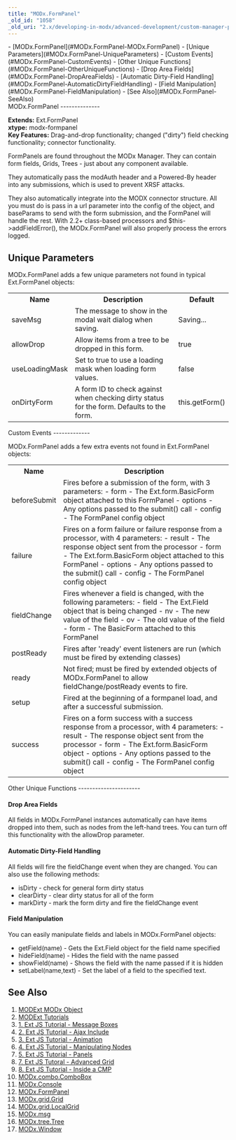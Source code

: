 ```yaml
---
title: "MODx.FormPanel"
_old_id: "1058"
_old_uri: "2.x/developing-in-modx/advanced-development/custom-manager-pages/modext/modx.formpanel"
---
```


<div>- [MODx.FormPanel](#MODx.FormPanel-MODx.FormPanel)
- [Unique Parameters](#MODx.FormPanel-UniqueParameters)
- [Custom Events](#MODx.FormPanel-CustomEvents)
- [Other Unique Functions](#MODx.FormPanel-OtherUniqueFunctions)
  - [Drop Area Fields](#MODx.FormPanel-DropAreaFields)
  - [Automatic Dirty-Field Handling](#MODx.FormPanel-AutomaticDirtyFieldHandling)
  - [Field Manipulation](#MODx.FormPanel-FieldManipulation)
- [See Also](#MODx.FormPanel-SeeAlso)

</div>MODx.FormPanel
--------------

**Extends:** Ext.FormPanel   
**xtype:** modx-formpanel   
**Key Features:** Drag-and-drop functionality; changed ("dirty") field checking functionality; connector functionality.

FormPanels are found throughout the MODx Manager. They can contain form fields, Grids, Trees - just about any component available.

They automatically pass the modAuth header and a Powered-By header into any submissions, which is used to prevent XRSF attacks.

They also automatically integrate into the MODX connector structure. All you must do is pass in a url parameter into the config of the object, and baseParams to send with the form submission, and the FormPanel will handle the rest. With 2.2+ class-based processors and $this->addFieldError(), the MODx.FormPanel will also properly process the errors logged.

Unique Parameters
-----------------

MODx.FormPanel adds a few unique parameters not found in typical Ext.FormPanel objects:

<table><tbody><tr><th>Name</th><th>Description</th><th>Default</th></tr><tr><td>saveMsg</td><td>The message to show in the modal wait dialog when saving.</td><td>Saving...</td></tr><tr><td>allowDrop</td><td>Allow items from a tree to be dropped in this form.</td><td>true</td></tr><tr><td>useLoadingMask</td><td>Set to true to use a loading mask when loading form values.</td><td>false</td></tr><tr><td>onDirtyForm</td><td>A form ID to check against when checking dirty status for the form. Defaults to the form.</td><td>this.getForm()</td></tr></tbody></table>Custom Events
-------------

MODx.FormPanel adds a few extra events not found in Ext.FormPanel objects:

<table><tbody><tr><th>Name</th><th>Description</th></tr><tr><td>beforeSubmit</td><td>Fires before a submission of the form, with 3 parameters: - form - The Ext.form.BasicForm object attached to this FormPanel
- options - Any options passed to the submit() call
- config - The FormPanel config object

</td></tr><tr><td>failure</td><td>Fires on a form failure or failure response from a processor, with 4 parameters: - result - The response object sent from the processor
- form - The Ext.form.BasicForm object attached to this FormPanel
- options - Any options passed to the submit() call
- config - The FormPanel config object

</td></tr><tr><td>fieldChange</td><td>Fires whenever a field is changed, with the following parameters: - field - The Ext.Field object that is being changed
- nv - The new value of the field
- ov - The old value of the field
- form - The BasicForm attached to this FormPanel

</td></tr><tr><td>postReady</td><td>Fires after 'ready' event listeners are run (which must be fired by extending classes)</td></tr><tr><td>ready</td><td>Not fired; must be fired by extended objects of MODx.FormPanel to allow fieldChange/postReady events to fire.</td></tr><tr><td>setup</td><td>Fired at the beginning of a formpanel load, and after a successful submission.</td></tr><tr><td>success</td><td>Fires on a form success with a success response from a processor, with 4 parameters: - result - The response object sent from the processor
- form - The Ext.form.BasicForm object
- options - Any options passed to the submit() call
- config - The FormPanel config object

</td></tr></tbody></table>Other Unique Functions
----------------------

#### Drop Area Fields

All fields in MODx.FormPanel instances automatically can have items dropped into them, such as nodes from the left-hand trees. You can turn off this functionality with the allowDrop parameter.

#### Automatic Dirty-Field Handling

All fields will fire the fieldChange event when they are changed. You can also use the following methods:

- isDirty - check for general form dirty status
- clearDirty - clear dirty status for all of the form
- markDirty - mark the form dirty and fire the fieldChange event

#### Field Manipulation

You can easily manipulate fields and labels in MODx.FormPanel objects:

- getField(name) - Gets the Ext.Field object for the field name specified
- hideField(name) - Hides the field with the name passed
- showField(name) - Shows the field with the name passed if it is hidden
- setLabel(name,text) - Set the label of a field to the specified text.

See Also
--------

1. [MODExt MODx Object](developing-in-modx/advanced-development/custom-manager-pages/modext/modext-modx-object)
2. [MODExt Tutorials](developing-in-modx/advanced-development/custom-manager-pages/modext/modext-tutorials)
  1. [1. Ext JS Tutorial - Message Boxes](developing-in-modx/advanced-development/custom-manager-pages/modext/modext-tutorials/1.-ext-js-tutorial-message-boxes)
  2. [2. Ext JS Tutorial - Ajax Include](developing-in-modx/advanced-development/custom-manager-pages/modext/modext-tutorials/2.-ext-js-tutorial-ajax-include)
  3. [3. Ext JS Tutorial - Animation](developing-in-modx/advanced-development/custom-manager-pages/modext/modext-tutorials/3.-ext-js-tutorial-animation)
  4. [4. Ext JS Tutorial - Manipulating Nodes](developing-in-modx/advanced-development/custom-manager-pages/modext/modext-tutorials/4.-ext-js-tutorial-manipulating-nodes)
  5. [5. Ext JS Tutorial - Panels](developing-in-modx/advanced-development/custom-manager-pages/modext/modext-tutorials/5.-ext-js-tutorial-panels)
  6. [7. Ext JS Tutoral - Advanced Grid](developing-in-modx/advanced-development/custom-manager-pages/modext/modext-tutorials/7.-ext-js-tutoral-advanced-grid)
  7. [8. Ext JS Tutorial - Inside a CMP](developing-in-modx/advanced-development/custom-manager-pages/modext/modext-tutorials/8.-ext-js-tutorial-inside-a-cmp)
3. [MODx.combo.ComboBox](developing-in-modx/advanced-development/custom-manager-pages/modext/modx.combo.combobox)
4. [MODx.Console](developing-in-modx/advanced-development/custom-manager-pages/modext/modx.console)
5. [MODx.FormPanel](developing-in-modx/advanced-development/custom-manager-pages/modext/modx.formpanel)
6. [MODx.grid.Grid](developing-in-modx/advanced-development/custom-manager-pages/modext/modx.grid.grid)
7. [MODx.grid.LocalGrid](developing-in-modx/advanced-development/custom-manager-pages/modext/modx.grid.localgrid)
8. [MODx.msg](developing-in-modx/advanced-development/custom-manager-pages/modext/modx.msg)
9. [MODx.tree.Tree](developing-in-modx/advanced-development/custom-manager-pages/modext/modx.tree.tree)
10. [MODx.Window](developing-in-modx/advanced-development/custom-manager-pages/modext/modx.window)